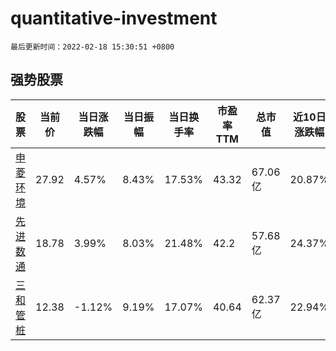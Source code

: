 # quantitative-investment

`最后更新时间：2022-02-18 15:30:51 +0800`

## 强势股票

|股票|当前价|当日涨跌幅|当日振幅|当日换手率|市盈率TTM|总市值|近10日涨跌幅|
|----|----|----|----|----|----|----|----|
|[申菱环境](https://xueqiu.com/S/SZ301018)|27.92|4.57%|8.43%|17.53%|43.32|67.06亿|20.87%|
|[先进数通](https://xueqiu.com/S/SZ300541)|18.78|3.99%|8.03%|21.48%|42.2|57.68亿|24.37%|
|[三和管桩](https://xueqiu.com/S/SZ003037)|12.38|-1.12%|9.19%|17.07%|40.64|62.37亿|22.94%|
